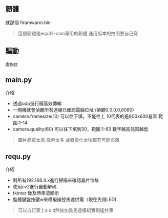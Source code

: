 ## 韌體 ##
就那個 firamwarm.bin
> 這個韌體是esp32-cam專用的韌體
> 通用版本的拍照要自己寫
## 驅動 ##
[driver](https://github.com/hey-you-hello/esp32-cam/blob/main/drriver.zip)

## main.py ##
介紹
- 透過udp進行極高效傳輸
- 一開機就會偵聽所有連線已確認電腦位址 (偵聽0.0.0.0,8080)
- camera.framesize(10) 可以往下填，不能往上 10代表的是800x600巷素 範圍:1-14
- camera.quality(60)  可以往下填到30，範圍:1-63 數字越高品質越低
> 圖片品質太高 像素太多 或者變化太快都有可能崩潰
## requ.py ##
介紹
- 對所有192.168.4.x進行掃描來確認晶片位址
- 使用cv2進行自動解碼
- tkinter 做及時串流顯示
- 監聽鍵盤按鍵w來模擬操控馬達供電（現在先用LED)
> 可以自行家上a s d然後加裝馬達模組實現遙控車




